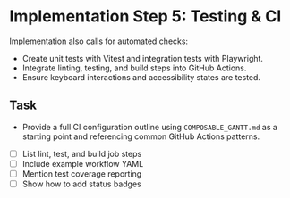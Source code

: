 # Implementation Step 5: Testing & CI

Implementation also calls for automated checks:

- Create unit tests with Vitest and integration tests with Playwright.
- Integrate linting, testing, and build steps into GitHub Actions.
- Ensure keyboard interactions and accessibility states are tested.

## Task
- Provide a full CI configuration outline using `COMPOSABLE_GANTT.md` as a starting point and referencing common GitHub Actions patterns.
- [ ] List lint, test, and build job steps
- [ ] Include example workflow YAML
- [ ] Mention test coverage reporting
- [ ] Show how to add status badges
